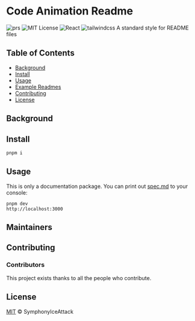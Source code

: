 # Code Animation Readme
![prs](https://img.shields.io/badge/PRs-welcome-brightgreen.svg)
![MIT License](https://img.shields.io/badge/license-MIT-blue)
![React](https://img.shields.io/badge/React-20232a.svg?logo=react&logoColor=61DAFB)
![tailwindcss](https://img.shields.io/badge/tailwindcss-38B2AC.svg?logo=tailwind-css&logoColor=white)
A standard style for README files


## Table of Contents

- [Background](#background)
- [Install](#install)
- [Usage](#usage)
- [Example Readmes](#example-readmes)
- [Contributing](#contributing)
- [License](#license)

## Background


## Install
```sh
pnpm i
```

## Usage

This is only a documentation package. You can print out [spec.md](spec.md) to your console:

```
pnpm dev
http://localhost:3000
```


## Maintainers


## Contributing

### Contributors

This project exists thanks to all the people who contribute. 

## License

[MIT](LICENSE) © SymphonyIceAttack
